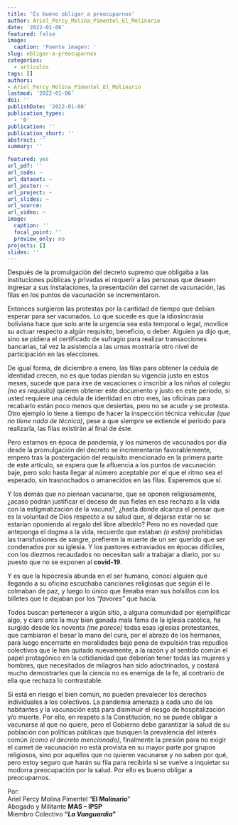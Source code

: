 ```yaml
---
title: 'Es bueno obligar a preocuparnos'
author: Ariel_Percy_Molina_Pimentel_El_Molinario
date: '2022-01-06'
featured: false
image:
  caption: 'Fuente imagen: '
slug: obligar-a-preocuparnos
categories:
  - articulos
tags: []
authors:
- Ariel_Percy_Molina_Pimentel_El_Molinario
lastmod: '2022-01-06'
doi: ''
publishDate: '2022-01-06'
publication_types:
  - '0'
publication: ''
publication_short: ''
abstract: ''
summary: ''

featured: yes
url_pdf: ''
url_code: ~
url_dataset: ~
url_poster: ~
url_project: ~
url_slides: ~
url_source: 
url_video: ~
image:
  caption: ''
  focal_point: ''
  preview_only: no
projects: []
slides: ''
---
```


Después de la promulgación del decreto supremo que obligaba a las instituciones públicas y privadas el requerir a las personas que deseen ingresar a sus instalaciones, la presentación del carnet de vacunación, las filas en los puntos de vacunación se incrementaron. 

Entonces surgieron las protestas por la cantidad de tiempo que debían esperar para ser vacunados. Lo que sucede es que la idiosincrasia boliviana hace que solo ante la urgencia sea esta temporal o legal, movilice su actuar respecto a algún requisito, beneficio, o deber. Alguien ya dijo que, sino se pidiera el certificado de sufragio para realizar transacciones bancarias, tal vez la asistencia a las urnas mostraría otro nivel de participación en las elecciones. 

De igual forma, de diciembre a enero, las filas para obtener la cédula de identidad crecen, no es que todas pierdan su vigencia justo en estos meses, sucede que para irse de vacaciones o inscribir a los niños al colegio *(no es requisito)* quieren obtener este documento y justo en este periodo, si usted requiere una cédula de identidad en otro mes, las oficinas para recabarlo están poco menos que desiertas, pero no se acude y se protesta. Otro ejemplo lo tiene a tiempo de hacer la inspección técnica vehicular *(que no tiene nada de técnica)*, pese a que siempre se extiende el periodo para realizarla, las filas existirán al final de éste.

Pero estamos en época de pandemia, y los números de vacunados por día desde la promulgación del decreto se incrementaron favorablemente, empero tras la postergación del requisito mencionado en la primera parte de este artículo, se espera que la afluencia a los puntos de vacunación baje, pero solo hasta llegar al número aceptable por el que el ritmo sea el esperado, sin trasnochados o amanecidos en las filas. Esperemos que sí.

Y los demás que no piensan vacunarse, que se oponen religiosamente, ¿acaso podrán justificar el deceso de sus fieles en ese rechazo a la vida con la estigmatización de la vacuna?, ¿hasta donde alcanza el pensar que es la voluntad de Dios respecto a su salud que, al dejarse estar no se estarían oponiendo al regalo del libre albedrío? Pero no es novedad que anteponga el dogma a la vida, recuerdo que estaban *(o están)* prohibidas las transfusiones de sangre, prefieren la muerte de un ser querido que ser condenados por su iglesia. Y los pastores extraviados en épocas difíciles, con los diezmos recaudados no necesitan salir a trabajar a diario, por su puesto que no se exponen al **covid-19**. 

Y es que la hipocresía abunda en el ser humano, conocí alguien que llegando a su oficina escuchaba canciones religiosas que según él le colmaban de paz, y luego lo único que llenaba eran sus bolsillos con los billetes que le dejaban por los *“favores”* que hacía.

Todos buscan pertenecer a algún sitio, a alguna comunidad por ejemplificar algo, y claro ante la muy bien ganada mala fama de la iglesia católica, ha surgido desde los noventa *(me parece)* todas esas iglesias protestantes, que cambiaron el besar la mano del cura, por el abrazo de los hermanos, para luego encerrarte en moralidades bajo pena de expulsión tras repudios colectivos que le han quitado nuevamente, a la razón y al sentido común el papel protagónico en la cotidianidad que deberían tener todas las mujeres y hombres, que necesitados de milagros han sido adoctrinados, y costará mucho demostrarles que la ciencia no es enemiga de la fe, al contrario de ella que rechaza lo contrastable.

Si está en riesgo el bien común, no pueden prevalecer los derechos individuales a los colectivos. La pandemia amenaza a cada uno de los habitantes y la vacunación está para disminuir el riesgo de hospitalización y/o muerte. Por ello, en respeto a la Constitución, no se puede obligar a vacunarse al que no quiere, pero el Gobierno debe garantizar la salud de su población con políticas públicas que busquen la prevalencia del interés común *(como el decreto mencionado)*, finalmente la presión para no exigir el carnet de vacunación no está provista en su mayor parte por grupos religiosos, sino por aquellos que no quieren vacunarse y no saben por qué, pero estoy seguro que harán su fila para recibirla si se vuelve a inquietar su modorra preocupación por la salud. Por ello es bueno obligar a preocuparnos.

Por:<br>
Ariel Percy Molina Pimentel “**El Molinario**”<br>
Abogado y Militante **MAS – IPSP**<br>
Miembro Colectivo **“*La Vanguardia*”**

